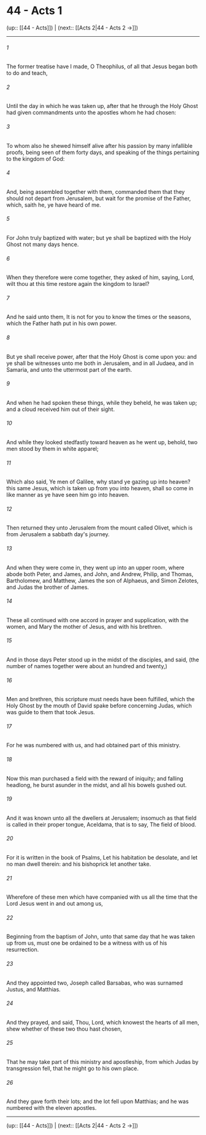 # 44 - Acts 1

(up:: [[44 - Acts]]) | (next:: [[Acts 2|44 - Acts 2 →]])

***


###### 1 
The former treatise have I made, O Theophilus, of all that Jesus began both to do and teach, 

###### 2 
Until the day in which he was taken up, after that he through the Holy Ghost had given commandments unto the apostles whom he had chosen: 

###### 3 
To whom also he shewed himself alive after his passion by many infallible proofs, being seen of them forty days, and speaking of the things pertaining to the kingdom of God: 

###### 4 
And, being assembled together with them, commanded them that they should not depart from Jerusalem, but wait for the promise of the Father, which, saith he, ye have heard of me. 

###### 5 
For John truly baptized with water; but ye shall be baptized with the Holy Ghost not many days hence. 

###### 6 
When they therefore were come together, they asked of him, saying, Lord, wilt thou at this time restore again the kingdom to Israel? 

###### 7 
And he said unto them, It is not for you to know the times or the seasons, which the Father hath put in his own power. 

###### 8 
But ye shall receive power, after that the Holy Ghost is come upon you: and ye shall be witnesses unto me both in Jerusalem, and in all Judaea, and in Samaria, and unto the uttermost part of the earth. 

###### 9 
And when he had spoken these things, while they beheld, he was taken up; and a cloud received him out of their sight. 

###### 10 
And while they looked stedfastly toward heaven as he went up, behold, two men stood by them in white apparel; 

###### 11 
Which also said, Ye men of Galilee, why stand ye gazing up into heaven? this same Jesus, which is taken up from you into heaven, shall so come in like manner as ye have seen him go into heaven. 

###### 12 
Then returned they unto Jerusalem from the mount called Olivet, which is from Jerusalem a sabbath day's journey. 

###### 13 
And when they were come in, they went up into an upper room, where abode both Peter, and James, and John, and Andrew, Philip, and Thomas, Bartholomew, and Matthew, James the son of Alphaeus, and Simon Zelotes, and Judas the brother of James. 

###### 14 
These all continued with one accord in prayer and supplication, with the women, and Mary the mother of Jesus, and with his brethren. 

###### 15 
And in those days Peter stood up in the midst of the disciples, and said, (the number of names together were about an hundred and twenty,) 

###### 16 
Men and brethren, this scripture must needs have been fulfilled, which the Holy Ghost by the mouth of David spake before concerning Judas, which was guide to them that took Jesus. 

###### 17 
For he was numbered with us, and had obtained part of this ministry. 

###### 18 
Now this man purchased a field with the reward of iniquity; and falling headlong, he burst asunder in the midst, and all his bowels gushed out. 

###### 19 
And it was known unto all the dwellers at Jerusalem; insomuch as that field is called in their proper tongue, Aceldama, that is to say, The field of blood. 

###### 20 
For it is written in the book of Psalms, Let his habitation be desolate, and let no man dwell therein: and his bishoprick let another take. 

###### 21 
Wherefore of these men which have companied with us all the time that the Lord Jesus went in and out among us, 

###### 22 
Beginning from the baptism of John, unto that same day that he was taken up from us, must one be ordained to be a witness with us of his resurrection. 

###### 23 
And they appointed two, Joseph called Barsabas, who was surnamed Justus, and Matthias. 

###### 24 
And they prayed, and said, Thou, Lord, which knowest the hearts of all men, shew whether of these two thou hast chosen, 

###### 25 
That he may take part of this ministry and apostleship, from which Judas by transgression fell, that he might go to his own place. 

###### 26 
And they gave forth their lots; and the lot fell upon Matthias; and he was numbered with the eleven apostles.

***

(up:: [[44 - Acts]]) | (next:: [[Acts 2|44 - Acts 2 →]])
